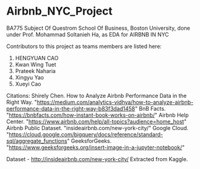 # Airbnb_NYC_Project
BA775 Subject Of Questrom School Of Business, Boston University, done under Prof. Mohammad Soltanieh Ha, as EDA for AIRBNB IN NYC

Contributors to this project as teams members are listed here:
1. HENGYUAN CAO
2. Kwan Wing Tuet
3. Prateek Naharia
4. Xingyu Yao
5. Xueyi Cao

Citations: Shirely Chen. How to Analyze Airbnb Performance Data in the Right Way. "https://medium.com/analytics-vidhya/how-to-analyze-airbnb-performance-data-in-the-right-way-b83f3dad1458" BnB Facts. "https://bnbfacts.com/how-instant-book-works-on-airbnb/" Airbnb Help Center. "https://www.airbnb.com/help/all-topics?audience=home_host" Airbnb Public Dataset. "insideairbnb.com/new-york-city/" Google Cloud. "https://cloud.google.com/bigquery/docs/reference/standard-sql/aggregate_functions" GeeksforGeeks. "https://www.geeksforgeeks.org/insert-image-in-a-jupyter-notebook/"

Dataset - http://insideairbnb.com/new-york-city/ Extracted from Kaggle.
